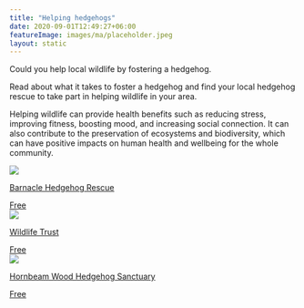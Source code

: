 ```yaml
---
title: "Helping hedgehogs"
date: 2020-09-01T12:49:27+06:00
featureImage: images/ma/placeholder.jpeg
layout: static
---
```


Could you help local wildlife by fostering a hedgehog.

Read about what it takes to foster a hedgehog and find your local hedgehog rescue to take part in helping wildlife in your area.

Helping wildlife can provide health benefits such as reducing stress, improving fitness, boosting mood, and increasing social connection. It can also contribute to the preservation of ecosystems and biodiversity, which can have positive impacts on human health and wellbeing for the whole community.

<a class="ma-link" href="https://www.barnaclehedgehogs.co.uk/fostering.html"><div class="ma-card ma-card-Community"><div class="ma-icon"><img src ="/images/Icon-check - community - opacity.svg"/></div><div class="ma-name"><p>Barnacle Hedgehog Rescue</p></div><div class="ma-paid-text"><span>Free</span></div></div></a><a class="ma-link" href="https://www.wildlifetrusts.org/what-do-if-you-find-wild-animal/help-hedgehog"><div class="ma-card ma-card-Community"><div class="ma-icon"><img src ="/images/Icon-check - community - opacity.svg"/></div><div class="ma-name"><p>Wildlife Trust</p></div><div class="ma-paid-text"><span>Free</span></div></div></a><a class="ma-link" href="https://www.hornbeamwood.org.uk/hedgehog-fosterer"><div class="ma-card ma-card-Community"><div class="ma-icon"><img src ="/images/Icon-check - community - opacity.svg"/></div><div class="ma-name"><p>Hornbeam Wood Hedgehog Sanctuary</p></div><div class="ma-paid-text"><span>Free</span></div></div></a>  

<br/><br/>






